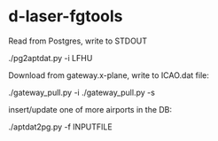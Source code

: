 # d-laser-fgtools

Read from Postgres, write to STDOUT

./pg2aptdat.py -i LFHU

Download from gateway.x-plane, write to ICAO.dat file:

./gateway_pull.py -i <ICAO> 
./gateway_pull.py -s <sceneryId>

insert/update one of more airports in the DB:

./aptdat2pg.py -f INPUTFILE


